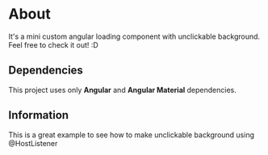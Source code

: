 # About
It's a mini custom angular loading component with unclickable background. Feel free to check it out! :D

## Dependencies
This project uses only **Angular** and **Angular Material** dependencies.

## Information
This is a great example to see how to make unclickable background using @HostListener
